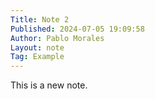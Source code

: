 ```yaml
---
Title: Note 2
Published: 2024-07-05 19:09:58
Author: Pablo Morales
Layout: note
Tag: Example
---
```

This is a new note.